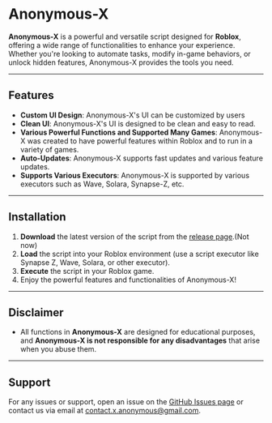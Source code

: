 # Anonymous-X

**Anonymous-X** is a powerful and versatile script designed for **Roblox**, offering a wide range of functionalities to enhance your experience. Whether you're looking to automate tasks, modify in-game behaviors, or unlock hidden features, Anonymous-X provides the tools you need.

---

## Features

- **Custom UI Design**: Anonymous-X's UI can be customized by users
- **Clean UI**: Anonymous-X's UI is designed to be clean and easy to read.
- **Various Powerful Functions and Supported Many Games**: Anonymous-X was created to have powerful features within Roblox and to run in a variety of games.
- **Auto-Updates**: Anonymous-X supports fast updates and various feature updates.
- **Supports Various Executors**: Anonymous-X is supported by various executors such as Wave, Solara, Synapse-Z, etc.

---

## Installation

1. **Download** the latest version of the script from the [release page](#).(Not now)
2. **Load** the script into your Roblox environment (use a script executor like Synapse Z, Wave, Solara, or other executor).
3. **Execute**  the script in your Roblox game.
4. Enjoy the powerful features and functionalities of Anonymous-X!

---

## Disclaimer

- All functions in **Anonymous-X** are designed for educational purposes, and **Anonymous-X is not responsible for any disadvantages** that arise when you abuse them.

---

## Support

For any issues or support, open an issue on the [GitHub Issues page](#) or contact us via email at [contact.x.anonymous@gmail.com](mailto:contact.x.anonymous@gmail.com).
